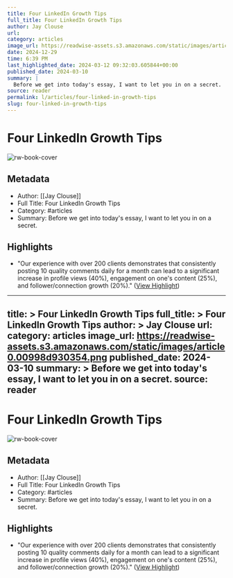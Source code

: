 ```yaml
---
title: Four LinkedIn Growth Tips
full_title: Four LinkedIn Growth Tips
author: Jay Clouse
url: 
category: articles
image_url: https://readwise-assets.s3.amazonaws.com/static/images/article0.00998d930354.png
date: 2024-12-29
time: 6:39 PM
last_highlighted_date: 2024-03-12 09:32:03.605844+00:00
published_date: 2024-03-10
summary: |
  Before we get into today's essay, I want to let you in on a secret.
source: reader
permalink: l/articles/four-linked-in-growth-tips
slug: four-linked-in-growth-tips
---
```

# Four LinkedIn Growth Tips

![rw-book-cover](https://readwise-assets.s3.amazonaws.com/static/images/article0.00998d930354.png)

## Metadata
- Author: [[Jay Clouse]]
- Full Title: Four LinkedIn Growth Tips
- Category: #articles
- Summary: Before we get into today's essay, I want to let you in on a secret.

## Highlights
- "Our experience with over 200 clients demonstrates that consistently posting 10 quality comments daily for a month can lead to a significant increase in profile views (40%), engagement on one's content (25%), and follower/connection growth (20%)." ([View Highlight](https://read.readwise.io/read/01hrs02ct62fd5w9ycj51m23nk))


---
title: >
  Four LinkedIn Growth Tips
full_title: >
  Four LinkedIn Growth Tips
author: >
  Jay Clouse
url: 
category: articles
image_url: https://readwise-assets.s3.amazonaws.com/static/images/article0.00998d930354.png
published_date: 2024-03-10
summary: >
  Before we get into today's essay, I want to let you in on a secret.
source: reader
---
# Four LinkedIn Growth Tips

![rw-book-cover](https://readwise-assets.s3.amazonaws.com/static/images/article0.00998d930354.png)

## Metadata
- Author: [[Jay Clouse]]
- Full Title: Four LinkedIn Growth Tips
- Category: #articles
- Summary: Before we get into today's essay, I want to let you in on a secret.

## Highlights
- "Our experience with over 200 clients demonstrates that consistently posting 10 quality comments daily for a month can lead to a significant increase in profile views (40%), engagement on one's content (25%), and follower/connection growth (20%)." ([View Highlight](https://read.readwise.io/read/01hrs02ct62fd5w9ycj51m23nk))


